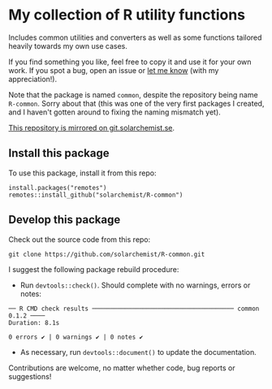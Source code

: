 # My collection of R utility functions

Includes common utilities and converters as well as some functions tailored
heavily towards my own use cases.

If you find something you like, feel free to copy it and use it for your own work.
If you spot a bug, open an issue or [let me know](https://solarchemist.se/contact)
(with my appreciation!).

Note that the package is named `common`, despite the repository being name `R-common`.
Sorry about that (this was one of the very first packages I created, and I haven't
gotten around to fixing the naming mismatch yet).

[This repository is mirrored on git.solarchemist.se](https://git.solarchemist.se/taha/R-common).


## Install this package

To use this package, install it from this repo:

```
install.packages("remotes")
remotes::install_github("solarchemist/R-common")
```


## Develop this package

Check out the source code from this repo:
```
git clone https://github.com/solarchemist/R-common.git
```

I suggest the following package rebuild procedure:

+ Run `devtools::check()`.
  Should complete with no warnings, errors or notes:
```
── R CMD check results ─────────────────────────────────────── common 0.1.2 ────
Duration: 8.1s

0 errors ✔ | 0 warnings ✔ | 0 notes ✔
```
+ As necessary, run `devtools::document()` to update the documentation.

Contributions are welcome, no matter whether code, bug reports or suggestions!
